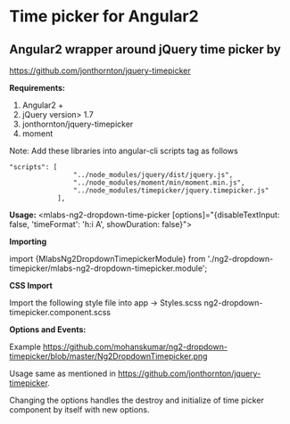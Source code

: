# **Time picker for Angular2**

Angular2 wrapper around jQuery time picker by
---------------------------------------------
https://github.com/jonthornton/jquery-timepicker




**Requirements:**

1. Angular2 + 
2. jQuery version> 1.7
3. jonthornton/jquery-timepicker
4. moment

Note: Add these libraries into angular-cli scripts tag as follows
```
"scripts": [
                "../node_modules/jquery/dist/jquery.js",
                "../node_modules/moment/min/moment.min.js",
                "../node_modules/timepicker/jquery.timepicker.js"
            ],

```

**Usage:**
     <mlabs-ng2-dropdown-time-picker 
                [options]="{disableTextInput: false,
			      'timeFormat': 'h:i A',
			      showDuration: false}">
	 </mlabs-ng2-dropdown-time-picker>




**Importing**

import {MlabsNg2DropdownTimepickerModule} from './ng2-dropdown-timepicker/mlabs-ng2-dropdown-timepicker.module';

**CSS Import**
 
Import the following style file into app -> Styles.scss
ng2-dropdown-timepicker.component.scss

**Options and Events:**

Example https://github.com/mohanskumar/ng2-dropdown-timepicker/blob/master/Ng2DropdownTimepicker.png

Usage same as mentioned in https://github.com/jonthornton/jquery-timepicker.

Changing the options handles the destroy and initialize of time picker component by itself with new options.






